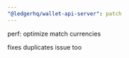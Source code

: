 ```yaml
---
"@ledgerhq/wallet-api-server": patch
---
```


perf: optimize match currencies

fixes duplicates issue too
